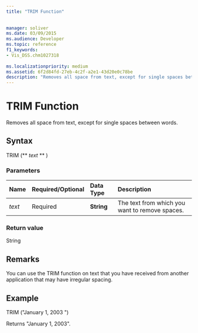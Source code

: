```yaml
---
title: "TRIM Function"
 
 
manager: soliver
ms.date: 03/09/2015
ms.audience: Developer
ms.topic: reference
f1_keywords:
- Vis_DSS.chm1027318
 
ms.localizationpriority: medium
ms.assetid: 6f2d84fd-27eb-4c2f-a2e1-43d20e0c78be
description: "Removes all space from text, except for single spaces between words."
---
```


# TRIM Function

Removes all space from text, except for single spaces between words. 
  
## Syntax

TRIM (** *text* ** ) 
  
### Parameters

|**Name**|**Required/Optional**|**Data Type**|**Description**|
|:-----|:-----|:-----|:-----|
| _text_ <br/> |Required  <br/> |**String** <br/> |The text from which you want to remove spaces. |
   
### Return value

String
  
## Remarks

You can use the TRIM function on text that you have received from another application that may have irregular spacing.
  
## Example

TRIM ("January 1, 2003 ") 
  
Returns "January 1, 2003". 
  

